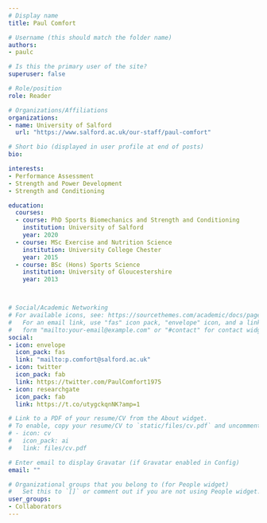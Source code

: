 ```yaml
---
# Display name
title: Paul Comfort

# Username (this should match the folder name)
authors:
- paulc

# Is this the primary user of the site?
superuser: false

# Role/position
role: Reader

# Organizations/Affiliations
organizations:
- name: University of Salford
  url: "https://www.salford.ac.uk/our-staff/paul-comfort"

# Short bio (displayed in user profile at end of posts)
bio:

interests:
- Performance Assessment
- Strength and Power Development
- Strength and Conditioning

education:
  courses:
  - course: PhD Sports Biomechanics and Strength and Conditioning
    institution: University of Salford 
    year: 2020
  - course: MSc Exercise and Nutrition Science
    institution: University College Chester
    year: 2015
  - course: BSc (Hons) Sports Science
    institution: University of Gloucestershire
    year: 2013



# Social/Academic Networking
# For available icons, see: https://sourcethemes.com/academic/docs/page-builder/#icons
#   For an email link, use "fas" icon pack, "envelope" icon, and a link in the
#   form "mailto:your-email@example.com" or "#contact" for contact widget.
social:
- icon: envelope
  icon_pack: fas
  link: "mailto:p.comfort@salford.ac.uk"
- icon: twitter
  icon_pack: fab
  link: https://twitter.com/PaulComfort1975
- icon: researchgate
  icon_pack: fab
  link: https://t.co/utygckqnNK?amp=1

# Link to a PDF of your resume/CV from the About widget.
# To enable, copy your resume/CV to `static/files/cv.pdf` and uncomment the lines below.
# - icon: cv
#   icon_pack: ai
#   link: files/cv.pdf

# Enter email to display Gravatar (if Gravatar enabled in Config)
email: ""

# Organizational groups that you belong to (for People widget)
#   Set this to `[]` or comment out if you are not using People widget.
user_groups:
- Collaborators
---
```

